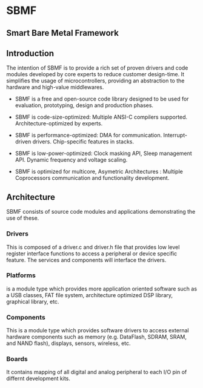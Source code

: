 # SBMF
## Smart Bare Metal Framework

## Introduction
The intention of SBMF is to provide a rich set of proven drivers and code modules developed by core experts to reduce customer design-time. It simplifies the usage of microcontrollers, providing an abstraction to the hardware and high-value middlewares.

* SBMF is a free and open-source code library designed to be used for evaluation, prototyping, design and production phases.

* SBMF is code-size-optimized: Multiple ANSI-C compilers supported. Architecture-optimized by experts.
 
* SBMF is performance-optimized: DMA for communication. Interrupt-driven drivers. Chip-specific features in stacks.
* SBMF is low-power-optimized: Clock masking API, Sleep management API. Dynamic frequency and voltage scaling.
* SBMF is optimized for multicore, Asymetric Architectures : Multiple Coprocessors communication and functionality development.

## Architecture

SBMF consists of source code modules and applications demonstrating the use of these.

### Drivers 
This is composed of a driver.c and driver.h file that provides low level register interface functions to access a peripheral or device specific feature. The services and components will interface the drivers.

### Platforms
is a module type which provides more application oriented software such as a USB classes, FAT file system, architecture optimized DSP library, graphical library, etc.

### Components 
This is a module type which provides software drivers to access external hardware components such as memory (e.g. DataFlash, SDRAM, SRAM, and NAND flash), displays, sensors, wireless, etc.

### Boards
It contains mapping of all digital and analog peripheral to each I/O pin of differnt development kits.


